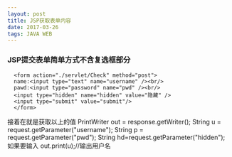 ```yaml
---
layout: post
title: JSP获取表单内容
date: 2017-03-26 
tags: JAVA WEB   
---
```

### JSP提交表单简单方式不含复选框部分

      <form action="./servlet/Check" method="post">
      name:<input type="text" name="username" /><br/>
      pawd:<input type="password" name="pwd" /><br/>
      <input type="hidden" name="hidden" value="隐藏" />
      <input type="submit" value="submit"/>
      </form>
接着在就是获取以上的值
PrintWriter out = response.getWriter();
  String u = request.getParameter("username");
  String p = request.getParameter("pwd");
  String hd=request.getParameter("hidden");
如果要输入
              out.print(u);//输出用户名
